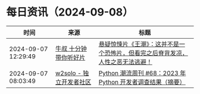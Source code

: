 ﻿# 每日资讯（2024-09-08）

|时间|来源|标题|
|---|---|---|
|2024-09-07 12:29:49|[牛叔 十分钟带你听好片](https://getpodcast.xyz/data/ximalaya/11534451.xml)|[悬疑惊悚片《王潮》：这并不是一个恐怖片，但看完之后脊背发凉，人性之恶无法逃避！](https://www.ximalaya.com/sound/754805343)|
|2024-09-07 08:03:49|[w2solo - 独立开发者社区](https://w2solo.com/topics/feed)|[Python 潮流周刊 #68：2023 年 Python 开发者调查结果（摘要）](https://w2solo.com/topics/5007)|
